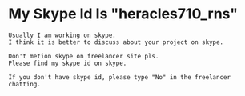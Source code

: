# My Skype Id Is "heracles710_rns"

    Usually I am working on skype.
    I think it is better to discuss about your project on skype.
    
    Don't metion skype on freelancer site pls.
    Please find my skype id on skype.
    
    If you don't have skype id, please type "No" in the freelancer chatting.

